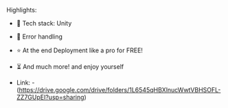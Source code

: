 Highlights:
- 🌟 Tech stack: Unity
- 🐞 Error handling
- ⭐ At the end Deployment like a pro for FREE!
- ⏳ And much more! and enjoy yourself

- Link: - (https://drive.google.com/drive/folders/1L6545qHBXlnucWwtVBHSOFL-ZZ7GUpEI?usp=sharing)
